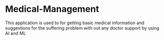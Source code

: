 # Medical-Management
This application is used to for getting basic medical information and suggestions for the suffering problem with out any doctor support by using AI and ML
